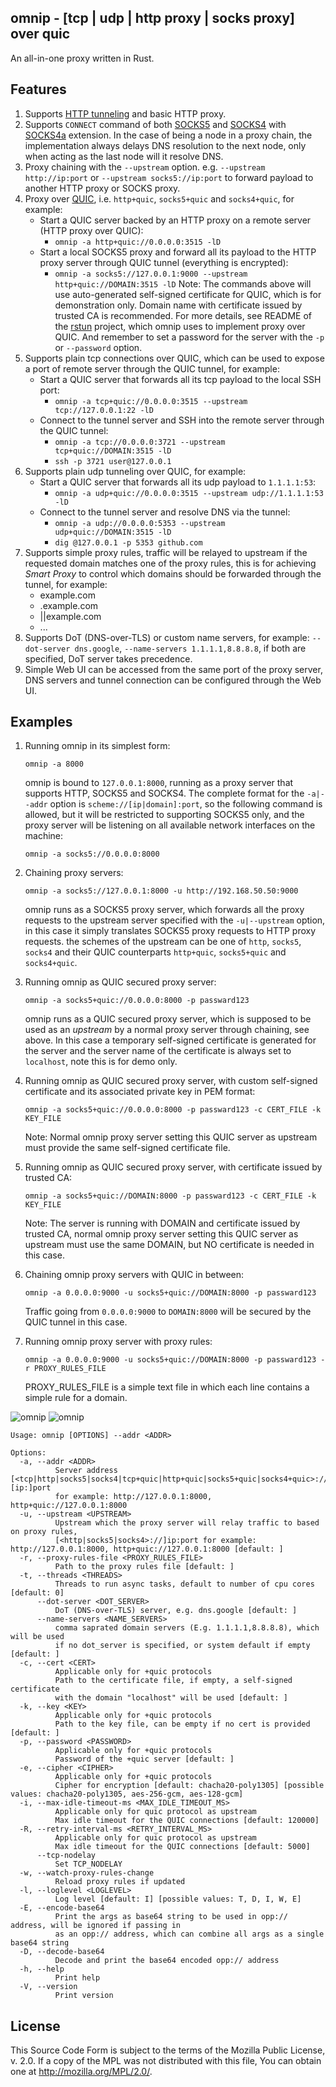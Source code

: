 omnip - [tcp | udp | http proxy | socks proxy] over quic
--------

An all-in-one proxy written in Rust.

Features
--------

1. Supports [HTTP tunneling](https://en.wikipedia.org/wiki/HTTP_tunnel) and basic HTTP proxy.
2. Supports `CONNECT` command of both [SOCKS5](https://www.rfc-editor.org/rfc/rfc1928) and [SOCKS4](https://www.openssh.com/txt/socks4.protocol) with [SOCKS4a](https://www.openssh.com/txt/socks4a.protocol) extension. In the case of being a node in a proxy chain, the implementation always delays DNS resolution to the next node, only when acting as the last node will it resolve DNS.
3. Proxy chaining with the `--upstream` option. e.g. `--upstream http://ip:port` or `--upstream socks5://ip:port` to forward payload to another HTTP proxy or SOCKS proxy.
4. Proxy over [QUIC](https://quicwg.org/), i.e. `http+quic`, `socks5+quic` and `socks4+quic`, for example:
    * Start a QUIC server backed by an HTTP proxy on a remote server (HTTP proxy over QUIC):
      * `omnip -a http+quic://0.0.0.0:3515 -lD`
    * Start a local SOCKS5 proxy and forward all its payload to the HTTP proxy server through QUIC tunnel (everything is encrypted):
      * `omnip -a socks5://127.0.0.1:9000 --upstream http+quic://DOMAIN:3515 -lD`
    Note: The commands above will use auto-generated self-signed certificate for QUIC, which is for demonstration only. Domain name with certificate issued by trusted CA is recommended. For more details, see README of the [rstun](https://github.com/neevek/rstun) project, which omnip uses to implement proxy over QUIC. And remember to set a password for the server with the `-p` or `--password` option.
5. Supports plain tcp connections over QUIC, which can be used to expose a port of remote server through the QUIC tunnel, for example:
    * Start a QUIC server that forwards all its tcp payload to the local SSH port:
      * `omnip -a tcp+quic://0.0.0.0:3515 --upstream tcp://127.0.0.1:22 -lD`
    * Connect to the tunnel server and SSH into the remote server through the QUIC tunnel:
      * `omnip -a tcp://0.0.0.0:3721 --upstream tcp+quic://DOMAIN:3515 -lD`
      * `ssh -p 3721 user@127.0.0.1`
6. Supports plain udp tunneling over QUIC, for example:
    * Start a QUIC server that forwards all its udp payload to `1.1.1.1:53`:
      * `omnip -a udp+quic://0.0.0.0:3515 --upstream udp://1.1.1.1:53 -lD`
    * Connect to the tunnel server and resolve DNS via the tunnel:
      * `omnip -a udp://0.0.0.0:5353 --upstream udp+quic://DOMAIN:3515 -lD`
      * `dig @127.0.0.1 -p 5353 github.com`
7. Supports simple proxy rules, traffic will be relayed to upstream if the requested domain matches one of the proxy rules, this is for achieving *Smart Proxy* to control which domains should be forwarded through the tunnel, for example:
    * example.com
    * .example.com
    * ||example.com
    * ...
8. Supports DoT (DNS-over-TLS) or custom name servers, for example: `--dot-server dns.google`, `--name-servers 1.1.1.1,8.8.8.8`, if both are specified, DoT server takes precedence.
9. Simple Web UI can be accessed from the same port of the proxy server, DNS servers and tunnel connection can be configured through the Web UI.

Examples
--------

1. Running omnip in its simplest form:

    ```
    omnip -a 8000
    ```

    omnip is bound to `127.0.0.1:8000`, running as a proxy server that supports HTTP, SOCKS5 and SOCKS4. The complete format for the `-a|--addr` option is `scheme://[ip|domain]:port`, so the following command is allowed, but it will be restricted to supporting SOCKS5 only, and the proxy server will be listening on all available network interfaces on the machine:

    ```
    omnip -a socks5://0.0.0.0:8000
    ```

2. Chaining proxy servers:

    `omnip -a socks5://127.0.0.1:8000 -u http://192.168.50.50:9000`

    omnip runs as a SOCKS5 proxy server, which forwards all the proxy requests to the upstream server specified with the `-u|--upstream` option, in this case it simply translates SOCKS5 proxy requests to HTTP proxy requests. the schemes of the upstream can be one of `http`, `socks5`, `socks4` and their QUIC counterparts `http+quic`, `socks5+quic` and `socks4+quic`.

3. Running omnip as QUIC secured proxy server:

    `omnip -a socks5+quic://0.0.0.0:8000 -p passward123`

    omnip runs as a QUIC secured proxy server, which is supposed to be used as an *upstream* by a normal proxy server through chaining, see above. In this case a temporary self-signed certificate is generated for the server and the server name of the certificate is always set to `localhost`, note this is for demo only.

4. Running omnip as QUIC secured proxy server, with custom self-signed certificate and its associated private key in PEM format:

    `omnip -a socks5+quic://0.0.0.0:8000 -p passward123 -c CERT_FILE -k KEY_FILE`

    Note: Normal omnip proxy server setting this QUIC server as upstream must provide the same self-signed certificate file.

5. Running omnip as QUIC secured proxy server, with certificate issued by trusted CA:

    `omnip -a socks5+quic://DOMAIN:8000 -p passward123 -c CERT_FILE -k KEY_FILE`

    Note: The server is running with DOMAIN and certificate issued by trusted CA, normal omnip proxy server setting this QUIC server as upstream must use the same DOMAIN, but NO certificate is needed in this case.

6. Chaining omnip proxy servers with QUIC in between:

    `omnip -a 0.0.0.0:9000 -u socks5+quic://DOMAIN:8000 -p passward123`

    Traffic going from `0.0.0.0:9000` to `DOMAIN:8000` will be secured by the QUIC tunnel in this case.

7. Running omnip proxy server with proxy rules:

    `omnip -a 0.0.0.0:9000 -u socks5+quic://DOMAIN:8000 -p passward123 -r PROXY_RULES_FILE`

    PROXY_RULES_FILE is a simple text file in which each line contains a simple rule for a domain.


![omnip](https://github.com/neevek/omnip/raw/master/omnip1.jpg)
![omnip](https://github.com/neevek/omnip/raw/master/omnip2.jpg)

```
Usage: omnip [OPTIONS] --addr <ADDR>

Options:
  -a, --addr <ADDR>
          Server address [<tcp|http|socks5|socks4|tcp+quic|http+quic|socks5+quic|socks4+quic>://][ip:]port
          for example: http://127.0.0.1:8000, http+quic://127.0.0.1:8000
  -u, --upstream <UPSTREAM>
          Upstream which the proxy server will relay traffic to based on proxy rules,
          [<http|socks5|socks4>://]ip:port for example: http://127.0.0.1:8000, http+quic://127.0.0.1:8000 [default: ]
  -r, --proxy-rules-file <PROXY_RULES_FILE>
          Path to the proxy rules file [default: ]
  -t, --threads <THREADS>
          Threads to run async tasks, default to number of cpu cores [default: 0]
      --dot-server <DOT_SERVER>
          DoT (DNS-over-TLS) server, e.g. dns.google [default: ]
      --name-servers <NAME_SERVERS>
          comma saprated domain servers (E.g. 1.1.1.1,8.8.8.8), which will be used
          if no dot_server is specified, or system default if empty [default: ]
  -c, --cert <CERT>
          Applicable only for +quic protocols
          Path to the certificate file, if empty, a self-signed certificate
          with the domain "localhost" will be used [default: ]
  -k, --key <KEY>
          Applicable only for +quic protocols
          Path to the key file, can be empty if no cert is provided [default: ]
  -p, --password <PASSWORD>
          Applicable only for +quic protocols
          Password of the +quic server [default: ]
  -e, --cipher <CIPHER>
          Applicable only for +quic protocols
          Cipher for encryption [default: chacha20-poly1305] [possible values: chacha20-poly1305, aes-256-gcm, aes-128-gcm]
  -i, --max-idle-timeout-ms <MAX_IDLE_TIMEOUT_MS>
          Applicable only for quic protocol as upstream
          Max idle timeout for the QUIC connections [default: 120000]
  -R, --retry-interval-ms <RETRY_INTERVAL_MS>
          Applicable only for quic protocol as upstream
          Max idle timeout for the QUIC connections [default: 5000]
      --tcp-nodelay
          Set TCP_NODELAY
  -w, --watch-proxy-rules-change
          Reload proxy rules if updated
  -l, --loglevel <LOGLEVEL>
          Log level [default: I] [possible values: T, D, I, W, E]
  -E, --encode-base64
          Print the args as base64 string to be used in opp:// address, will be ignored if passing in
          as an opp:// address, which can combine all args as a single base64 string
  -D, --decode-base64
          Decode and print the base64 encoded opp:// address
  -h, --help
          Print help
  -V, --version
          Print version
```

License
-------

This Source Code Form is subject to the terms of the Mozilla Public
License, v. 2.0. If a copy of the MPL was not distributed with this
file, You can obtain one at http://mozilla.org/MPL/2.0/.
